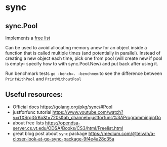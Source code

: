 # sync

## sync.Pool

Implements a [free list](https://opendsa-server.cs.vt.edu/ODSA/Books/CS3/html/Freelist.html)

Can be used to avoid allocating memory anew for an object inside a function that is called multiple times (and potentially in parallel). Instead of creating a new object each time, pick one from pool (will create new if pool is empty- specify how to with sync.Pool.New) and put back after using it.

Run benchmark tests `go -bench=. -benchmem` to see the difference between `PrintWithPool` and `PrintWithoutPool`

## Useful resources:

- Official docs https://golang.org/pkg/sync/#Pool
- justforfunc tutorial https://www.youtube.com/watch?v=rfXSrgIGrKo&t=720s&ab_channel=justforfunc%3AProgramminginGo
- about free lists https://opendsa-server.cs.vt.edu/ODSA/Books/CS3/html/Freelist.html
- great blog post about `sync` package https://medium.com/@teivah/a-closer-look-at-go-sync-package-9f4e4a28c35a